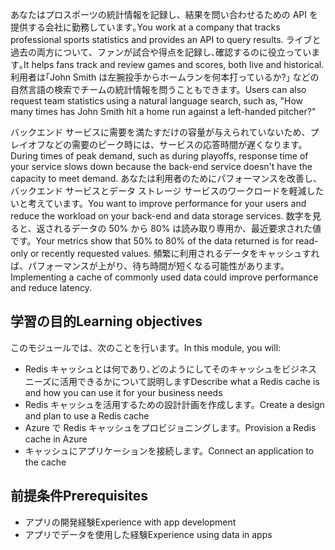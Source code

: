 <span data-ttu-id="0ee65-101">あなたはプロスポーツの統計情報を記録し、結果を問い合わせるための API を提供する会社に勤務しています｡</span><span class="sxs-lookup"><span data-stu-id="0ee65-101">You work at a company that tracks professional sports statistics and provides an API to query results.</span></span> <span data-ttu-id="0ee65-102">ライブと過去の両方について、ファンが試合や得点を記録し､確認するのに役立っています｡</span><span class="sxs-lookup"><span data-stu-id="0ee65-102">It helps fans track and review games and scores, both live and historical.</span></span> <span data-ttu-id="0ee65-103">利用者は｢John Smith は左腕投手からホームランを何本打っているか?｣ などの自然言語の検索でチームの統計情報を問うこともできます。</span><span class="sxs-lookup"><span data-stu-id="0ee65-103">Users can also request team statistics using a natural language search, such as, "How many times has John Smith hit a home run against a left-handed pitcher?"</span></span>

<span data-ttu-id="0ee65-104">バックエンド サービスに需要を満たすだけの容量が与えられていないため、プレイオフなどの需要のピーク時には、サービスの応答時間が遅くなります。</span><span class="sxs-lookup"><span data-stu-id="0ee65-104">During times of peak demand, such as during playoffs, response time of your service slows down because the back-end service doesn't have the capacity to meet demand.</span></span> <span data-ttu-id="0ee65-105">あなたは利用者のためにパフォーマンスを改善し、バックエンド サービスとデータ ストレージ サービスのワークロードを軽減したいと考えています。</span><span class="sxs-lookup"><span data-stu-id="0ee65-105">You want to improve performance for your users and reduce the workload on your back-end and data storage services.</span></span> <span data-ttu-id="0ee65-106">数字を見ると、返されるデータの 50% から 80% は読み取り専用か、最近要求された値です。</span><span class="sxs-lookup"><span data-stu-id="0ee65-106">Your metrics show that 50% to 80% of the data returned is for read-only or recently requested values.</span></span> <span data-ttu-id="0ee65-107">頻繁に利用されるデータをキャッシュすれば、パフォーマンスが上がり、待ち時間が短くなる可能性があります。</span><span class="sxs-lookup"><span data-stu-id="0ee65-107">Implementing a cache of commonly used data could improve performance and reduce latency.</span></span>

## <a name="learning-objectives"></a><span data-ttu-id="0ee65-108">学習の目的</span><span class="sxs-lookup"><span data-stu-id="0ee65-108">Learning objectives</span></span>

<span data-ttu-id="0ee65-109">このモジュールでは、次のことを行います。</span><span class="sxs-lookup"><span data-stu-id="0ee65-109">In this module, you will:</span></span>

- <span data-ttu-id="0ee65-110">Redis キャッシュとは何であり､どのようにしてそのキャッシュをビジネス ニーズに活用できるかについて説明します</span><span class="sxs-lookup"><span data-stu-id="0ee65-110">Describe what a Redis cache is and how you can use it for your business needs</span></span>
- <span data-ttu-id="0ee65-111">Redis キャッシュを活用するための設計計画を作成します。</span><span class="sxs-lookup"><span data-stu-id="0ee65-111">Create a design and plan to use a Redis cache</span></span>
- <span data-ttu-id="0ee65-112">Azure で Redis キャッシュをプロビジョニングします。</span><span class="sxs-lookup"><span data-stu-id="0ee65-112">Provision a Redis cache in Azure</span></span>
- <span data-ttu-id="0ee65-113">キャッシュにアプリケーションを接続します。</span><span class="sxs-lookup"><span data-stu-id="0ee65-113">Connect an application to the cache</span></span>

## <a name="prerequisites"></a><span data-ttu-id="0ee65-114">前提条件</span><span class="sxs-lookup"><span data-stu-id="0ee65-114">Prerequisites</span></span>

- <span data-ttu-id="0ee65-115">アプリの開発経験</span><span class="sxs-lookup"><span data-stu-id="0ee65-115">Experience with app development</span></span>
- <span data-ttu-id="0ee65-116">アプリでデータを使用した経験</span><span class="sxs-lookup"><span data-stu-id="0ee65-116">Experience using data in apps</span></span>
